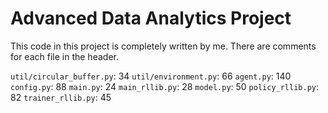 # Advanced Data Analytics Project

This code in this project is completely written by me.
There are comments for each file in the header.

```util/circular_buffer.py```: 34
```util/environment.py```: 66
```agent.py```: 140
```config.py```: 88
```main.py```: 24
```main_rllib.py```: 28
```model.py```: 50
```policy_rllib.py```: 82
```trainer_rllib.py```: 45
